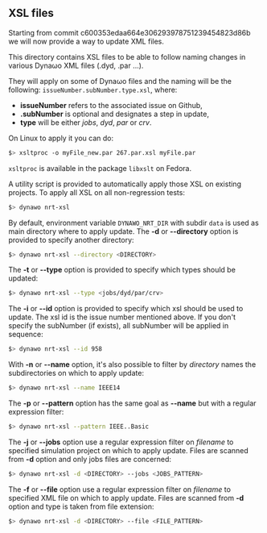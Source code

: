 ## XSL files

Starting from commit c600353edaa664e306293978751239454823d86b we will now provide a way to update XML files.

This directory contains XSL files to be able to follow naming changes in various Dyna&omega;o XML files (.dyd, .par ...).

They will apply on some of Dyna&omega;o files and the naming will be the following: `issueNumber.subNumber.type.xsl`, where:
- **issueNumber** refers to the associated issue on Github,
- **.subNumber** is optional and designates a step in update,
- **type** will be either _jobs_, _dyd_, _par_ or _crv_.

On Linux to apply it you can do:
``` bash
$> xsltproc -o myFile_new.par 267.par.xsl myFile.par
```

`xsltproc` is available in the package `libxslt` on Fedora.

A utility script is provided to automatically apply those XSL on existing projects.
To apply all XSL on all non-regression tests:
``` bash
$> dynawo nrt-xsl
```

By default, environment variable `DYNAWO_NRT_DIR` with subdir `data` is used as main directory where to apply update.
The **-d** or **--directory** option is provided to specify another directory:
``` bash
$> dynawo nrt-xsl --directory <DIRECTORY>
```

The **-t** or **--type** option is provided to specify which types should be updated:
``` bash
$> dynawo nrt-xsl --type <jobs/dyd/par/crv>
```

The **-i** or **--id** option is provided to specify which xsl should be used to update.
The xsl id is the issue number mentioned above.
If you don't specify the subNumber (if exists), all subNumber will be applied in sequence:
``` bash
$> dynawo nrt-xsl --id 958
```

With **-n** or **--name** option, it's also possible to filter by *directory* names the subdirectories on which to apply update:
``` bash
$> dynawo nrt-xsl --name IEEE14
```

The **-p** or **--pattern** option has the same goal as **--name** but with a regular expression filter:
``` bash
$> dynawo nrt-xsl --pattern IEEE..Basic
```

The **-j** or **--jobs** option use a regular expression filter on *filename* to specified simulation project on which to apply update.
Files are scanned from **-d** option and only jobs files are concerned:
``` bash
$> dynawo nrt-xsl -d <DIRECTORY> --jobs <JOBS_PATTERN>
```

The **-f** or **--file** option use a regular expression filter on *filename* to specified XML file on which to apply update.
Files are scanned from **-d** option and type is taken from file extension:
``` bash
$> dynawo nrt-xsl -d <DIRECTORY> --file <FILE_PATTERN>
```
